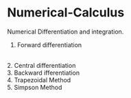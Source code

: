 # Numerical-Calculus
Numerical Differentiation and integration.
<br>
1. Forward differentiation
<br>
2. Central differentiation
<br>
3. Backward ifferentiation
<br>
4. Trapezoidal Method
<br>
5. Simpson Method